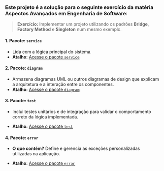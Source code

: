 ### Este projeto é a **solução** para o seguinte exercício da matéria **Aspectos Avançados em Engenharia de Software**:

> **Exercício:**
> Implementar um projeto utilizando os padrões **Bridge**, **Factory Method** e **Singleton** num mesmo exemplo.

#### **1. Pacote: `service`**
- Lida com a lógica principal do sistema.
- **Atalho:**
  [Acesse o pacote `service`]()

#### **2. Pacote: `diagram`**
- Armazena diagramas UML ou outros diagramas de design que explicam a arquitetura e a interação entre os componentes.
- **Atalho:**
  [Acesse o pacote `diagram`]()

#### **3. Pacote: `test`**
- Inclui testes unitários e de integração para validar o comportamento correto da lógica implementada.

- **Atalho:**
  [Acesse o pacote `test`]()

#### **4. Pacote: `error`**
- **O que contém?**
  Define e gerencia as exceções personalizadas utilizadas na aplicação.

- **Atalho:**
  [Acesse o pacote `error`]()
